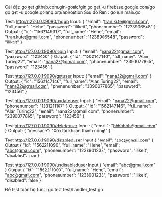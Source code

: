 Cài đặt: go get github.com/gin-gonic/gin
go get -u firebase.google.com/go
go get -u google.golang.org/api/option
Sau đó Run : go run main.go

Test: http://127.0.0.1:9090/logup
Input:
{
	"email": "tran.kute@gmail.com",
	"full_name": "Hehe",
	"password": "ilikeit",
	"phonenumber": "1238906548"
}
Output:
{
    "id": "1562149317",
    "full_name": "Hehe",
    "email": "tran.kute@gmail.com",
    "phonenumber": "1238906548",
    "password": "ilikeit"
}

Test http://127.0.0.1:9090/login
Input:
{
	"email": "nana22@gmail.com",
	"password": "123456"
}
Output:
{
    "id": "1562147146",
    "full_name": "Alan Turing22",
    "email": "nana22@gmail.com",
    "phonenumber": "2390077865",
    "password": "123456"
}

Test http://127.0.0.1:9090/getuser
Input:
{
	"email": "nana22@gmail.com"
}
Output:
{
    "id": "1562147146",
    "full_name": "Alan Turing22",
    "email": "nana22@gmail.com",
    "phonenumber": "2390077865",
    "password": "123456"
}

Test http://127.0.0.1:9090/updateuser
Input:
{
	"email": "nana22@gmail.com",
	"phonenumber": "1231211167"
}
Output:
{
    "id": "1562147146",
    "full_name": "Alan Turing22",
    "email": "nana22@gmail.com",
    "phonenumber": "2390077865",
    "password": "123456"
}

Test http://127.0.0.1:9090/deleteuser
Input:
{
	"email": "hhhhhhh@gmail.com"
}
Output:
{
    "message": "Xóa tài khoản thành công!"
}

Test http://127.0.0.1:9090/disableduser
Input
{
	"email": "abc@gmail.com"
}
Output
{
    "id": "1562211090",
    "full_name": "Hehe",
    "email": "abc@gmail.com",
    "phonenumber": "1238901238",
    "password": "ilikeit",
    "disabled": true
}

Test http://127.0.0.1:9090/undisableduser
Input
{
	"email": "abc@gmail.com"
}
Output
{
    "id": "1562211090",
    "full_name": "Hehe",
    "email": "abc@gmail.com",
    "phonenumber": "1238901238",
    "password": "ilikeit",
    "disabled": false
}


Để test toàn bộ func: go test test/handler_test.go